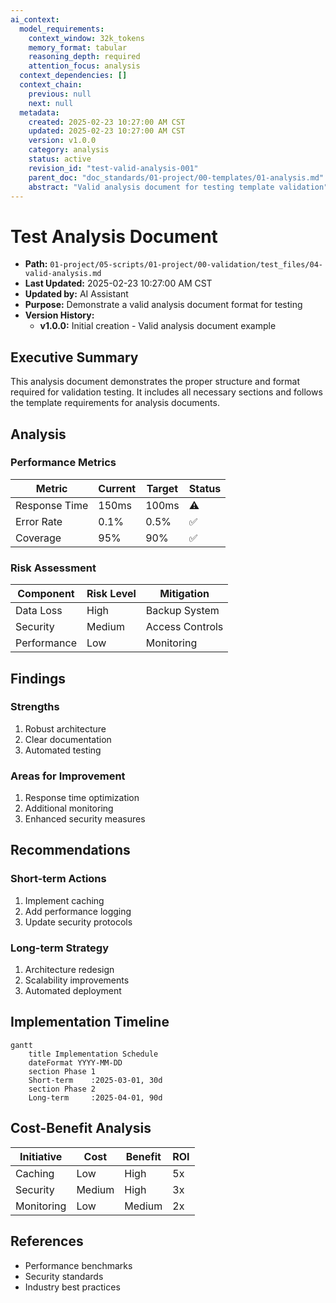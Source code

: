 ```yaml
---
ai_context:
  model_requirements:
    context_window: 32k_tokens
    memory_format: tabular
    reasoning_depth: required
    attention_focus: analysis
  context_dependencies: []
  context_chain:
    previous: null
    next: null
  metadata:
    created: 2025-02-23 10:27:00 AM CST
    updated: 2025-02-23 10:27:00 AM CST
    version: v1.0.0
    category: analysis
    status: active
    revision_id: "test-valid-analysis-001"
    parent_doc: "doc_standards/01-project/00-templates/01-analysis.md"
    abstract: "Valid analysis document for testing template validation"
---
```


# Test Analysis Document

- **Path:** `01-project/05-scripts/01-project/00-validation/test_files/04-valid-analysis.md`
- **Last Updated:** 2025-02-23 10:27:00 AM CST
- **Updated by:** AI Assistant
- **Purpose:** Demonstrate a valid analysis document format for testing
- **Version History:**
  - **v1.0.0:** Initial creation - Valid analysis document example

## Executive Summary
This analysis document demonstrates the proper structure and format required for
validation testing. It includes all necessary sections and follows the template
requirements for analysis documents.

## Analysis

### Performance Metrics
| Metric | Current | Target | Status |
|--------|---------|--------|--------|
| Response Time | 150ms | 100ms | ⚠️ |
| Error Rate | 0.1% | 0.5% | ✅ |
| Coverage | 95% | 90% | ✅ |

### Risk Assessment
| Component | Risk Level | Mitigation |
|-----------|------------|------------|
| Data Loss | High | Backup System |
| Security | Medium | Access Controls |
| Performance | Low | Monitoring |

## Findings

### Strengths
1. Robust architecture
2. Clear documentation
3. Automated testing

### Areas for Improvement
1. Response time optimization
2. Additional monitoring
3. Enhanced security measures

## Recommendations

### Short-term Actions
1. Implement caching
2. Add performance logging
3. Update security protocols

### Long-term Strategy
1. Architecture redesign
2. Scalability improvements
3. Automated deployment

## Implementation Timeline
```mermaid
gantt
    title Implementation Schedule
    dateFormat YYYY-MM-DD
    section Phase 1
    Short-term    :2025-03-01, 30d
    section Phase 2
    Long-term     :2025-04-01, 90d
```

## Cost-Benefit Analysis
| Initiative | Cost | Benefit | ROI |
|------------|------|---------|-----|
| Caching | Low | High | 5x |
| Security | Medium | High | 3x |
| Monitoring | Low | Medium | 2x |

## References
- Performance benchmarks
- Security standards
- Industry best practices 
